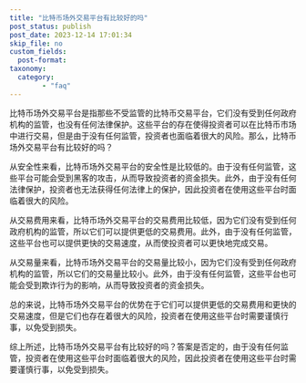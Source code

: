 ```yaml
---
title: "比特币场外交易平台有比较好的吗"
post_status: publish
post_date: 2023-12-14 17:01:34
skip_file: no
custom_fields: 
  post-format: 
taxonomy:
  category:
        - "faq"
---
```


比特币场外交易平台是指那些不受监管的比特币交易平台，它们没有受到任何政府机构的监管，也没有任何法律保护。这些平台的存在使得投资者可以在比特币市场中进行交易，但是由于没有任何监管，投资者也面临着很大的风险。那么，比特币场外交易平台有比较好的吗？

从安全性来看，比特币场外交易平台的安全性是比较低的。由于没有任何监管，这些平台可能会受到黑客的攻击，从而导致投资者的资金损失。此外，由于没有任何法律保护，投资者也无法获得任何法律上的保护，因此投资者在使用这些平台时面临着很大的风险。

从交易费用来看，比特币场外交易平台的交易费用比较低，因为它们没有受到任何政府机构的监管，所以它们可以提供更低的交易费用。此外，由于没有任何监管，这些平台也可以提供更快的交易速度，从而使投资者可以更快地完成交易。

从交易量来看，比特币场外交易平台的交易量比较小，因为它们没有受到任何政府机构的监管，所以它们的交易量比较小。此外，由于没有任何监管，这些平台也可能会受到欺诈行为的影响，从而导致投资者的资金损失。

总的来说，比特币场外交易平台的优势在于它们可以提供更低的交易费用和更快的交易速度，但是它们也存在着很大的风险，投资者在使用这些平台时需要谨慎行事，以免受到损失。

综上所述，比特币场外交易平台有比较好的吗？答案是否定的，由于没有任何监管，投资者在使用这些平台时面临着很大的风险，因此投资者在使用这些平台时需要谨慎行事，以免受到损失。
